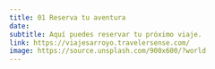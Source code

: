 ```yaml
---
title: 01 Reserva tu aventura
date:
subtitle: Aquí puedes reservar tu próximo viaje.
link: https://viajesarroyo.travelersense.com/
image: https://source.unsplash.com/900x600/?world
---
```

